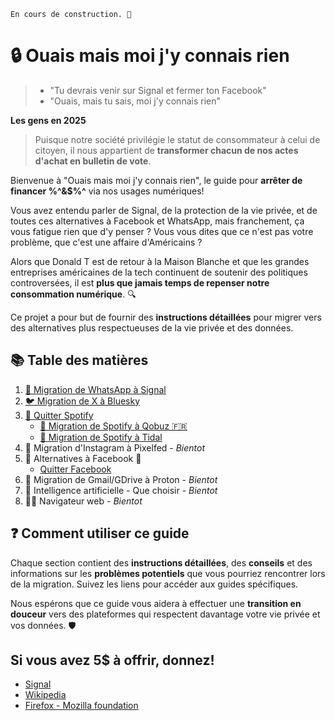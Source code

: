 ```
En cours de construction. 🚧
```

# 🔒 Ouais mais moi j'y connais rien

> - "Tu devrais venir sur Signal et fermer ton Facebook"
> - "Ouais, mais tu sais, moi j'y connais rien"

**Les gens en 2025**

> Puisque notre société privilégie le statut de consommateur à celui de citoyen, il nous appartient de **transformer chacun de nos actes d'achat en bulletin de vote**.

Bienvenue à "Ouais mais moi j'y connais rien", le guide pour **arrêter de financer %^&$%^** via nos usages numériques!

Vous avez entendu parler de Signal, de la protection de la vie privée, et de toutes ces alternatives à Facebook et WhatsApp, mais franchement, ça vous fatigue rien que d'y penser ? Vous vous dites que ce n'est pas votre problème, que c'est une affaire d'Américains ?

Alors que Donald T est de retour à la Maison Blanche et que les grandes entreprises américaines de la tech continuent de soutenir des politiques controversées, il est **plus que jamais temps de repenser notre consommation numérique**. 🔍

Ce projet a pour but de fournir des **instructions détaillées** pour migrer vers des alternatives plus respectueuses de la vie privée et des données.

## 📚 Table des matières

1. [📱 Migration de WhatsApp à Signal](src/messaging/whatsapp-to-signal.md)
2. [🐦 Migration de X à Bluesky](src/social-media/x-to-bluesky.md)
3. [🎵 Quitter Spotify](src/music/quitter-spotify.md)
    - [🎵 Migration de Spotify à Qobuz 🇫🇷](src/music/spotify-to-qobuz.md)
    - [🎵 Migration de Spotify à Tidal](src/music/spotify-to-tidal.md)
4. 📸 Migration d'Instagram à Pixelfed - *Bientot*
5. 👥 Alternatives à Facebook 🤮
    - [Quitter Facebook](src/social-media/facebook.md)
6. 📧 Migration de Gmail/GDrive à Proton - *Bientot*
7. 🤖 Intelligence artificielle - Que choisir - *Bientot*
7. 🏄‍♂️ Navigateur web - *Bientot*

## ❓ Comment utiliser ce guide

Chaque section contient des **instructions détaillées**, des **conseils** et des informations sur les **problèmes potentiels** que vous pourriez rencontrer lors de la migration. Suivez les liens pour accéder aux guides spécifiques.

Nous espérons que ce guide vous aidera à effectuer une **transition en douceur** vers des plateformes qui respectent davantage votre vie privée et vos données. 🛡️

## Si vous avez 5$ à offrir, donnez!

- [Signal](https://signal.org/donate/)
- [Wikipedia](https://donate.wikimedia.org/)
- [Firefox - Mozilla foundation](https://foundation.mozilla.org/en/donate/)